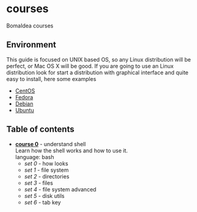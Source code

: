 # courses
BomaIdea courses

## Environment

This guide is focused on UNIX based OS, so any Linux distribution will be perfect, or Mac OS X will
be good. If you are going to use an Linux distribution look for start a distribution with graphical
interface and quite easy to install, here some examples

- [CentOS](https://www.centos.org)
- [Fedora](https://getfedora.org)
- [Debian](https://www.debian.org)
- [Ubuntu](https://www.ubuntu.com)

## Table of contents

- **[course 0](course0-shell/course0.md)** - understand shell  
Learn how the shell works and how to use it.  
language: bash
    - _set 0_ - how looks
    - _set 1_ - file system
    - _set 2_ - directories
    - _set 3_ - files
    - _set 4_ - file system advanced
    - _set 5_ - disk utils
    - _set 6_ - tab key
